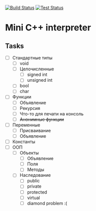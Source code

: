 <a href="https://github.com/5h15h4k1n9/cpp-interpreter/actions"><img alt="Build Status" src="https://github.com/5h15h4k1n9/cpp-interpreter/actions/workflows/build.yml/badge.svg"></a>
<a href="https://github.com/5h15h4k1n9/cpp-interpreter/actions"><img alt="Test Status" src="https://github.com/5h15h4k1n9/cpp-interpreter/actions/workflows/test.yml/badge.svg"></a>
# Mini C++ interpreter
## Tasks
- [ ] Стандартные типы
    - [ ] void
    - [ ] Целочисленные
        - [ ] signed int
        - [ ] unsigned int
    - [ ] bool
    - [ ] char
- [ ] Функции
    - [ ] Объявление
    - [ ] Рекурсия
    - [ ] Что-то для печати на консоль
    - [ ] ~~Анонимные функции~~
- [ ] Переменные
    - [ ] Присваивание
    - [ ] Объявление
- [ ] Константы
- [ ] ООП
    - [ ] Объекты
        - [ ] Объявление
        - [ ] Поля
        - [ ] Методы
    - [ ] Наследование
        - [ ] public
        - [ ] private
        - [ ] protected
        - [ ] virtual
        - [ ] diamond problem :(